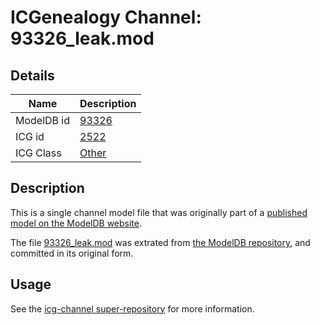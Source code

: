 # ICGenealogy Channel: 93326\_leak.mod

## Details

Name | Description
---- | -----------
ModelDB id | [93326](http://senselab.med.yale.edu/ModelDB/ShowModel.cshtml?model=93326)
ICG id | [2522](http://icg.neurotheory.ox.ac.uk/channels/other/2522)
ICG Class | [Other](http://icg.neurotheory.ox.ac.uk/channels/other)

## Description

This is a single channel model file that was originally part of a [published model on the ModelDB website](http://senselab.med.yale.edu/mModelDB/ShowModel.cshtml?model=93326).

The file [93326\_leak.mod](93326_leak.mod) was extrated from [the ModelDB repository](http://senselab.med.yale.edu/ModelDB/ShowModel.cshtml?model=93326), and committed in its original form.

## Usage

See the [icg-channel super-repository](https://github.com/icgenealogy/icg-channels) for more information.